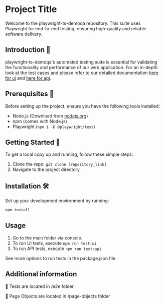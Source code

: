 # Project Title

Welcome to the playwright-ts-demoqa repository. This suite uses Playwright for end-to-end testing, ensuring high-quality and reliable software delivery.

## Introduction 📘

playwright-ts-demoqa's automated testing suite is essential for validating the functionality and performance of our web application. For an in-depth look at the test cases and please refer to our detailed documentation [here for ui](https://github.com/efepisirici/playwright-ts-demoqa/blob/main/e2e/ui/UITestScenariosDescription.md) and  [here for api](https://github.com/efepisirici/playwright-ts-demoqa/blob/main/e2e/api/APITestScenariosDescription.md).

## Prerequisites 🚀

Before setting up the project, ensure you have the following tools installed:

- Node.js (Download from [nodejs.org](https://nodejs.org/))
- npm (comes with Node.js)
- Playwright (`npm i -D @playwright/test`)

## Getting Started 🌟

To get a local copy up and running, follow these simple steps:

1. Clone the repo: `git clone [repository_link]`
2. Navigate to the project directory

## Installation 🛠️

Set up your development environment by running:

```bash
npm install
```

## Usage
1. Go to the main folder via console.
2. To run UI tests, execute `npm run test:ui`
3. To run API tests, execute `npm run test:api`

See more options to run tests in the package.json file

## Additional information 

📁 Tests are located in /e2e folder

📁 Page Objects are located in /page-objects folder

